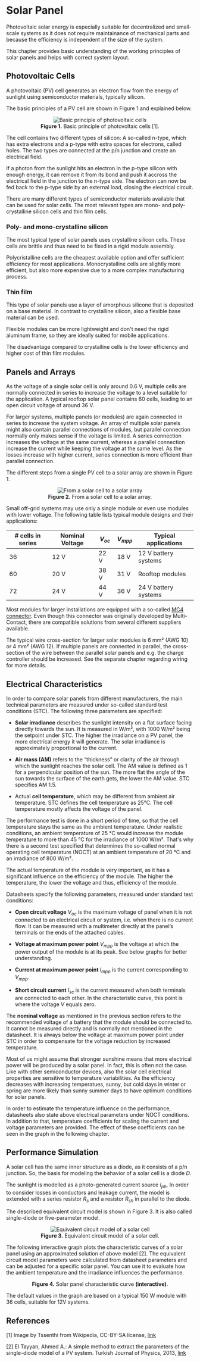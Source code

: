 # Solar Panel

Photovoltaic solar energy is especially suitable for decentralized and small-scale systems as it does not require maintainance of mechanical parts and because the efficiency is independent of the size of the system.

This chapter provides basic understanding of the working principles of solar panels and helps with correct system layout.

## Photovoltaic Cells

A photovoltaic (PV) cell generates an electron flow from the energy of sunlight using semiconductor materials, typically silicon.

The basic principles of a PV cell are shown in Figure 1 and explained below.

<figure>
<center>
    <img src="./images/pv-cell-principles.gif" alt="Basic principle of photovoltaic cells" height="auto" width="auto" />
    <figcaption><b>Figure 1.</b> Basic principle of photovoltaic cells [1].</figcaption>
</center>
</figure>

The cell contains two different types of silicon: A so-called n-type, which has extra electrons and a p-type with extra spaces for electrons, called holes. The two types are connected at the p/n junction and create an electrical field.

If a photon from the sunlight hits an electron in the p-type silicon with enough energy, it can remove it from its bond and push it accross the electrical field in the junction to the n-type side. The electron can now be fed back to the p-type side by an external load, closing the electrical circuit.

There are many different types of semiconductor materials available that can be used for solar cells. The most relevant types are mono- and poly-crystalline silicon cells and thin film cells.

### Poly- and mono-crystalline silicon

The most typical type of solar panels uses crystalline silicon cells. These cells are brittle and thus need to be fixed in a rigid module assembly.

Polycristalline cells are the cheapest available option and offer sufficient efficiency for most applications. Monocrystalline cells are slightly more efficient, but also more expensive due to a more complex manufacturing process.

### Thin film

This type of solar panels use a layer of amorphous silicone that is deposited on a base material. In contrast to crystalline silicon, also a flexible base material can be used.

Flexible modules can be more lightweight and don't need the rigid aluminum frame, so they are ideally suited for mobile applications.

The disadvantage compared to crystalline cells is the lower efficiency and higher cost of thin film modules.

## Panels and Arrays

As the voltage of a single solar cell is only around 0.6 V, multiple cells are normally connected in series to increase the voltage to a level suitable for the application. A typical rooftop solar panel contains 60 cells, leading to an open circuit voltage of around 36 V.

For larger systems, multiple panels (or modules) are again connected in series to increase the system voltage. An array of multiple solar panels might also contain parallel connections of modules, but parallel connection normally only makes sense if the voltage is limited. A series connection increases the voltage at the same current, whereas a parallel connection increase the current while keeping the voltage at the same level. As the losses increase with higher current, series connection is more efficient than parallel connection.

The different steps from a single PV cell to a solar array are shown in Figure 1.

<figure>
<center>
    <img src="./images/solar-cell-to-array.svg" alt="From a solar cell to a solar array" height="auto" width="auto" />
    <figcaption><b>Figure 2.</b> From a solar cell to a solar array.</figcaption>
</center>
</figure>

Small off-grid systems may use only a single module or even use modules with lower voltage. The following table lists typical module designs and their applications:

| # cells in series | Nominal Voltage  |   $V_{oc}$  |  $V_{mpp}$  | Typical applications   |
|-------------------|------------------|-------------|-------------|------------------------|
|   36              |       12 V       |     22 V    |    18 V     | 12 V battery systems   |
|   60              |       20 V       |     38 V    |    31 V     | Rooftop modules        |
|   72              |       24 V       |     44 V    |    36 V     | 24 V battery systems   |

Most modules for larger installations are equipped with a so-called [MC4 connector](https://en.wikipedia.org/wiki/MC4_connector). Even though this connector was originally developed by Multi-Contact, there are compatible solutions from several different suppliers available.

The typical wire cross-section for larger solar modules is 6 mm² (AWG 10) or 4 mm² (AWG 12). If multiple panels are connected in parallel, the cross-section of the wire between the parallel solar panels and e.g. the charge controller should be increased. See the separate chapter regarding wiring for more details.

## Electrical Characteristics

In order to compare solar panels from different manufacturers, the main technical parameters are measured under so-called standard test conditions (STC). The following three parameters are specified:

- **Solar irradiance** describes the sunlight intensity on a flat surface facing directly towards the sun. It is measured in W/m², with 1000 W/m² being the setpoint under STC. The higher the irradiance on a PV panel, the more electrical energy it will generate. The solar irradiance is approximately proportional to the current.

- **Air mass (AM)** refers to the “thickness” or clarity of the air through which the sunlight reaches the solar cell. The AM value is defined as 1 for a perpendicular position of the sun. The more flat the angle of the sun towards the surface of the earth gets, the lower the AM value. STC specifies AM 1.5.

- Actual **cell temperature**, which may be different from ambient air temperature. STC defines the cell temperature as 25°C. The cell temperature mostly affects the voltage of the panel.

The performance test is done in a short period of time, so that the cell temperature stays the same as the ambient temperature. Under realistic conditions, an ambient temperature of 25 °C would increase the module temperature to more than 45 °C for the irradiance of 1000 W/m². That's why there is a second test specified that determines the so-called normal operating cell temperature (NOCT) at an ambient temperature of 20 °C and an irradiance of 800 W/m².

The actual temperature of the module is very important, as it has a significant influence on the efficiency of the module. The higher the temperature, the lower the voltage and thus, efficiency of the module.

Datasheets specify the following parameters, measured under standard test conditions:

- **Open circuit voltage** $V_{oc}$ is the maximum voltage of panel when it is not connected to an electrical circuit or system, i.e. when there is no current flow. It can be measured with a multimeter directly at the panel’s terminals or the ends of the attached cables.

- **Voltage at maximum power point** $V_{mpp}$ is the voltage at which the power output of the module is at its peak. See below graphs for better understanding.

- **Current at maximum power point** $I_{mpp}$ is the current corresponding to $V_{mpp}$.

- **Short circuit current** $I_{sc}$ is the current measured when both terminals are connected to each other. In the characteristic curve, this point is where the voltage $V$ equals zero.

The **nominal voltage** as mentioned in the previous section refers to the recommended voltage of a battery that the module should be connected to. It cannot be measured directly and is normally not mentioned in the datasheet. It is always below the voltage at maximum power point under STC in order to compensate for the voltage reduction by increased temperature.

Most of us might assume that stronger sunshine means that more electrical power will be produced by a solar panel. In fact, this is often not the case. Like with other semiconductor devices, also the solar cell electrical properties are sensitive to temperature variabilities. As the efficiency decreases with increasing temperatues, sunny, but cold days in winter or spring are more likely than sunny summer days to have optimum conditions for solar panels.

In order to estimate the temperature influence on the performance, datasheets also state above electrical parameters under NOCT conditions. In addition to that, temperature coefficients for scaling the current and voltage parameters are provided. The effect of these coefficients can be seen in the graph in the following chapter.

## Performance Simulation

A solar cell has the same inner structure as a diode, as it consists of a p/n junction. So, the basis for modeling the behavior of a solar cell is a diode $D$.

The sunlight is modelled as a photo-generated current source $I_{ph}$. In order to consider losses in conductors and leakage current, the model is extended with a series resistor $R_s$ and a resistor $R_{sh}$ in parallel to the diode.

The described equivalent circuit model is shown in Figure 3. It is also called single-diode or five-parameter model.

<figure>
<center>
    <img src="./images/pv-equivalent-circuit.svg" alt="Equivalent circuit model of a solar cell" height="auto" width="auto" />
    <figcaption><b>Figure 3.</b> Equivalent circuit model of a solar cell.</figcaption>
</center>
</figure>

The following interactive graph plots the characteristic curves of a solar panel using an approximated solution of above model [2]. The equivalent circuit model parameters were calculated from datasheet parameters and can be adjusted for a specific solar panel. You can use it to evaluate how the ambient temperature and the irradiance influences the performance.

<solar-panel-characteristic-curve/>

<figure>
<center>
    <figcaption><b>Figure 4.</b> Solar panel characteristic curve <b>(interactive)</b>.</figcaption>
</center>
</figure>

The default values in the graph are based on a typical 150 W module with 36 cells, suitable for 12V systems.

<!--
## Energy calculation

::: warning TODO
- Global irradiance
- Difference between summer and winter
- Installation (angle, partial shading, etc.)
:::
-->

<h2>References</h2>

[1] Image by Tssenthi from Wikipedia, CC-BY-SA license, [link](https://commons.wikimedia.org/wiki/File:Silicon_solar_cell.gif)

[2] El Tayyan, Ahmed A.: A simple method to extract the parameters of the single-diode model of a PV system. Turkish Journal of Physics, 2013, [link](https://pdfs.semanticscholar.org/c8af/14dd80bd568eb8c717ae24fd9ea6222f9ad0.pdf)

<!--
[3] Calculator for daily solar irradiance: [Website](http://www.solarelectricityhandbook.com/solar-irradiance.html)
-->
